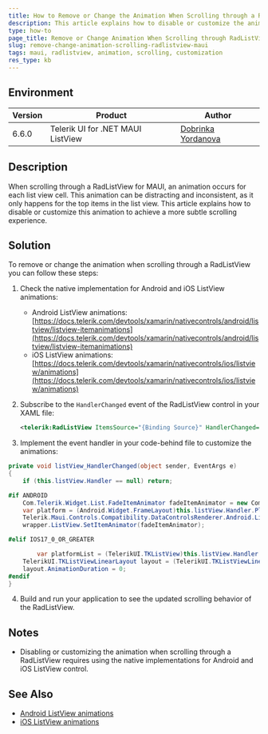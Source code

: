 ```yaml
---
title: How to Remove or Change the Animation When Scrolling through a RadListView for MAUI
description: This article explains how to disable or customize the animation that occurs when scrolling through a RadListView in ListView for MAUI.
type: how-to
page_title: Remove or Change Animation When Scrolling through RadListView | ListView for MAUI
slug: remove-change-animation-scrolling-radlistview-maui
tags: maui, radlistview, animation, scrolling, customization
res_type: kb
---
```


## Environment
| Version | Product | Author | 
| --- | --- | ---- | 
| 6.6.0 | Telerik UI for .NET MAUI ListView | [Dobrinka Yordanova](https://www.telerik.com/blogs/author/dobrinka-yordanova)| 

## Description
When scrolling through a RadListView for MAUI, an animation occurs for each list view cell. This animation can be distracting and inconsistent, as it only happens for the top items in the list view. This article explains how to disable or customize this animation to achieve a more subtle scrolling experience.

## Solution
To remove or change the animation when scrolling through a RadListView you can follow these steps:

1. Check the native implementation for Android and iOS ListView animations:
   - Android ListView animations: [https://docs.telerik.com/devtools/xamarin/nativecontrols/android/listview/listview-itemanimations](https://docs.telerik.com/devtools/xamarin/nativecontrols/android/listview/listview-itemanimations)
   - iOS ListView animations: [https://docs.telerik.com/devtools/xamarin/nativecontrols/ios/listview/animations](https://docs.telerik.com/devtools/xamarin/nativecontrols/ios/listview/animations)

2. Subscribe to the `HandlerChanged` event of the RadListView control in your XAML file:
   ```xml
   <telerik:RadListView ItemsSource="{Binding Source}" HandlerChanged="listView_HandlerChanged" x:Name="listView" />
   ```

3. Implement the event handler in your code-behind file to customize the animations:

```C#
private void listView_HandlerChanged(object sender, EventArgs e)
{
    if (this.listView.Handler == null) return;

#if ANDROID
    Com.Telerik.Widget.List.FadeItemAnimator fadeItemAnimator = new Com.Telerik.Widget.List.FadeItemAnimator();
    var platform = (Android.Widget.FrameLayout)this.listView.Handler.PlatformView;
    Telerik.Maui.Controls.Compatibility.DataControlsRenderer.Android.ListView.RadListViewWrapper wrapper = (Telerik.Maui.Controls.Compatibility.DataControlsRenderer.Android.ListView.RadListViewWrapper)platform;
    wrapper.ListView.SetItemAnimator(fadeItemAnimator);

#elif IOS17_0_OR_GREATER

        var platformList = (TelerikUI.TKListView)this.listView.Handler.PlatformView;
    TelerikUI.TKListViewLinearLayout layout = (TelerikUI.TKListViewLinearLayout)platformList.Layout;
    layout.AnimationDuration = 0;
#endif
}
```

4. Build and run your application to see the updated scrolling behavior of the RadListView.

## Notes
- Disabling or customizing the animation when scrolling through a RadListView requires using the native implementations for Android and iOS ListView control.

## See Also
- [Android ListView animations](https://docs.telerik.com/devtools/xamarin/nativecontrols/android/listview/listview-itemanimations)
- [iOS ListView animations](https://docs.telerik.com/devtools/xamarin/nativecontrols/ios/listview/animations)
